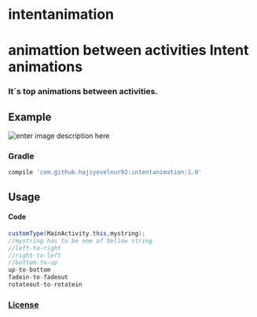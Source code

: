 # intentanimation
animattion between activities
**Intent animations**
===================

### It`s top animations between activities.

## **Example** ##

![enter image description here](https://image.ibb.co/hzqDnn/ezgif_com_video_to_gif.gif")

### **Gradle**
```groovy
compile 'com.github.hajiyevelnur92:intentanimation:1.0'
```  

## **Usage** ##
#### **Code**
```java
customType(MainActivity.this,mystring);
//mystring has to be one of bellow string
//left-to-right
//right-to-left
//bottom-to-up
up-to-bottom
fadein-to-fadeout
rotateout-to-rotatein
```

### [License](./LICENSE.md)
